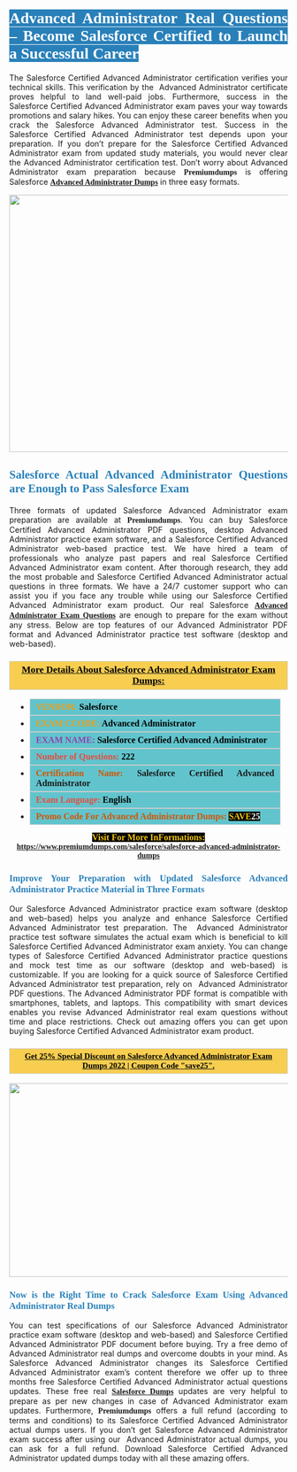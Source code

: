 <h1 style="text-align: justify;"><span style="color:#ffffff;"><span style="font-family:Georgia,serif;"><strong><span style="background-color:#2980b9;">Advanced Administrator Real Questions &ndash; Become Salesforce Certified to Launch a Successful Career</span></strong></span></span></h1>

<p style="text-align: justify;">The Salesforce Certified Advanced Administrator certification verifies your technical skills. This verification by the &nbsp;Advanced Administrator&nbsp;certificate proves helpful to land well-paid jobs. Furthermore, success in the Salesforce Certified Advanced Administrator exam paves your way towards promotions and salary hikes. You can enjoy these career benefits when you crack the Salesforce Advanced Administrator test. Success in the Salesforce Certified Advanced Administrator test depends upon your preparation. If you don&rsquo;t prepare for the Salesforce Certified Advanced Administrator exam from updated study materials, you would never clear the Advanced Administrator certification test. Don&rsquo;t worry about Advanced Administrator exam preparation because <span style="font-size:14px;"><strong><span style="font-family:Georgia,serif;">Premiumdumps</span></strong></span> is offering Salesforce <span style="font-family:Georgia,serif;"><strong><a href="https://www.premiumdumps.com/salesforce/salesforce-advanced-administrator-dumps">Advanced Administrator Dumps</a></strong></span> in three easy formats.</p>

<p style="text-align: center;"><a href="https://www.premiumdumps.com/salesforce/salesforce-advanced-administrator-dumps"><img alt="" src="https://i.imgur.com/P39uA2n.jpg" style="width: 700px; height: 465px;" /></a></p>

<h2 style="text-align: justify;"><span style="color:#2980b9;"><span style="font-family:Georgia,serif;"><strong>Salesforce Actual Advanced Administrator Questions are Enough to Pass Salesforce Exam</strong></span></span></h2>

<p style="text-align: justify;">Three formats of updated Salesforce Advanced Administrator exam preparation are available at <span style="font-size:14px;"><strong><span style="font-family:Georgia,serif;">Premiumdumps</span></strong></span>. You can buy&nbsp;Salesforce Certified Advanced Administrator PDF questions, desktop Advanced Administrator practice exam software, and a Salesforce Certified Advanced Administrator web-based practice test. We have hired a team of professionals who analyze past papers and real Salesforce Certified Advanced Administrator exam content. After thorough research, they add the most probable and Salesforce Certified Advanced Administrator actual questions in three formats. We have a 24/7 customer support who can assist you if you face any trouble while using our Salesforce Certified Advanced Administrator exam product. Our real Salesforce <span style="font-family:Georgia,serif;"><strong><a href="https://www.premiumdumps.com/salesforce/salesforce-advanced-administrator-dumps">Advanced Administrator Exam Questions</a></strong></span> are enough to prepare for the exam without any stress. Below are top features of our Advanced Administrator PDF format and Advanced Administrator practice test software (desktop and web-based).</p>

<h3 style="background: #f7ce50; border: 1px solid rgb(204, 204, 204); padding: 5px 10px; text-align: center;"><span style="font-family:Georgia,serif;"><u><u><span style="color:#000000;"><span style="font-size:11pt"><span style="line-height:normal"><b><span style="font-size:13.0pt"><span cambria="">More Details About Salesforce Advanced Administrator Exam Dumps:</span></span></b></span></span></span></u></u></span></h3>

<ul>
	<li style="margin:0cm 10pt">
	<div style="background:#61c4cd; border: 1px solid rgb(204, 204, 204); padding: 5px 10px; text-align: justify;"><span style="font-family:Georgia,serif;"><span style="font-size:11pt"><span style="line-height:normal"><b><span style="font-size:12.0pt"><span new="" roman="" times=""><span style="color:#f39c12;">VENDOR:</span> <span style="color:#000000;">Salesforce</span></span></span></b></span></span></span></div>
	</li>
	<li style="margin:0cm 10pt">
	<div style="background: #61c4cd; border: 1px solid rgb(204, 204, 204); padding: 5px 10px; text-align: justify;"><span style="font-family:Georgia,serif;"><span style="font-size:11pt"><span style="line-height:normal"><b><span style="font-size:12.0pt"><span new="" roman="" times=""><span style="color:#f39c12;">EXAM CCODE:</span> <span style="color:#000000;">Advanced Administrator</span></span></span></b></span></span></span></div>
	</li>
	<li style="margin:0cm 10pt">
	<div style="background: #61c4cd; border: 1px solid rgb(204, 204, 204); padding: 5px 10px; text-align: justify;"><span style="font-family:Georgia,serif;"><span style="font-size:11pt"><span style="line-height:normal"><b><span style="font-size:12.0pt"><span new="" roman="" times=""><span style="color:#8e44ad;">EXAM NAME:</span> <span style="color:#000000;">Salesforce Certified Advanced Administrator</span></span></span></b></span></span></span></div>
	</li>
	<li style="margin:0cm 10pt">
	<div style="background: #61c4cd; border: 1px solid rgb(204, 204, 204); padding: 5px 10px;"><span style="font-family:Georgia,serif;"><span style="font-size:11pt"><span style="line-height:normal"><b><span style="font-size:12.0pt"><span new="" roman="" times=""><span style="color:#e74c3c;">Number of Questions:</span><span style="color:#000000;"><span style="color:#f1c40f;"> </span>222</span></span></span></b></span></span></span></div>
	</li>
	<li style="margin:0cm 10pt">
	<div style="background: #61c4cd; border: 1px solid rgb(204, 204, 204); padding: 5px 10px; text-align: justify;"><span style="font-family:Georgia,serif;"><span style="font-size:11pt"><span style="line-height:normal"><b><span style="font-size:12.0pt"><span new="" roman="" times=""><span style="color:#d35400;">Certification Name:</span> Salesforce Certified Advanced Administrator</span></span></b></span></span></span></div>
	</li>
	<li style="margin:0cm 10pt">
	<div style="background: #61c4cd; border: 1px solid rgb(204, 204, 204); padding: 5px 10px; text-align: justify;"><span style="font-family:Georgia,serif;"><span style="font-size:11pt"><span style="line-height:normal"><b><span style="font-size:12.0pt"><span new="" roman="" times=""><span style="color:#e74c3c;">Exam Language:</span> <span style="color:#000000;">English</span></span></span></b></span></span></span></div>
	</li>
	<li style="margin:0cm 10pt">
	<div style="background: #61c4cd; border: 1px solid rgb(204, 204, 204); padding: 5px 10px;"><span style="font-family:Georgia,serif;"><span style="font-size:11pt"><span style="line-height:normal"><b><span style="font-size:12.0pt"><span new="" roman="" times=""><span style="color:#d35400;">Promo Code For Advanced Administrator Dumps:</span><span style="color:#f1c40f;"> <span style="background-color:#000000;">SAVE</span></span><span style="color:#ffffff;"><span style="background-color:#000000;">25</span></span></span></span></b></span></span></span></div>
	</li>
</ul>

<p style="text-align: center;"><span style="font-family:Georgia,serif;"><strong><span style="font-size:16px;"><span style="color:#f1c40f;"><span style="background-color:#000000;">Visit For More InFormations:</span></span></span> <a href="https://www.premiumdumps.com/salesforce/salesforce-advanced-administrator-dumps">https://www.premiumdumps.com/salesforce/salesforce-advanced-administrator-dumps</a></strong></span></p>

<h3 style="text-align: justify;"><span style="color:#2980b9;"><span style="font-family:Georgia,serif;"><strong><strong><strong>Improve Your Preparation with Updated Salesforce Advanced Administrator Practice Material in Three Formats</strong></strong></strong></span></span></h3>

<p style="text-align: justify;">Our Salesforce Advanced Administrator practice exam software (desktop and web-based) helps you analyze and enhance Salesforce Certified Advanced Administrator test preparation. The &nbsp;Advanced Administrator practice test software simulates the actual exam which is beneficial to kill Salesforce Certified Advanced Administrator exam anxiety. You can change types of Salesforce Certified Advanced Administrator practice questions and mock test time as our software (desktop and web-based) is customizable. If you are looking for a quick source of Salesforce Certified Advanced Administrator test preparation, rely on &nbsp;Advanced Administrator PDF questions. The Advanced Administrator PDF format is compatible with smartphones, tablets, and laptops. This compatibility with smart devices enables you revise Advanced Administrator real exam questions without time and place restrictions. Check out amazing offers you can get upon buying Salesforce Certified Advanced Administrator exam product.</p>

<h3 style="background: rgb(247, 206, 80); border: 1px solid rgb(204, 204, 204); padding: 5px 10px; text-align: center;"><span style="font-family:Georgia,serif;"><u><span style="color:#000000;"><span style="font-size:11pt;"><span style="line-height:normal;"><b><span cambria="">Get 25% Special Discount on Salesforce Advanced Administrator Exam Dumps 2022 | Coupon Code &quot;save25&quot;.</span></b></span></span></span></u></span></h3>

<p style="text-align: center;"><strong><a href="https://www.premiumdumps.com/salesforce/salesforce-advanced-administrator-dumps"><img alt="" src="https://i.imgur.com/2KPb8yb.jpeg" style="width: 700px; height: 350px;" /></a></strong></p>

<h3 style="text-align: justify;"><span style="color:#2980b9;"><span style="font-family:Georgia,serif;"><strong><strong><strong>Now is the Right Time to Crack Salesforce Exam Using Advanced Administrator Real Dumps</strong></strong></strong></span></span></h3>

<p style="text-align: justify;">You can test specifications of our Salesforce Advanced Administrator practice exam software (desktop and web-based) and Salesforce Certified Advanced Administrator PDF document before buying. Try a free demo of Advanced Administrator real dumps and overcome doubts in your mind. As Salesforce&nbsp;Advanced Administrator changes its Salesforce Certified Advanced Administrator exam&rsquo;s content therefore we offer up to three months free Salesforce Certified Advanced Administrator actual questions updates. These free real <span style="font-family:Georgia,serif;"><strong><a href="https://www.premiumdumps.com/salesforce-exam-dumps">Salesforce Dumps</a></strong></span>&nbsp;updates are very helpful to prepare as per new changes in case of Advanced Administrator exam updates. Furthermore,&nbsp;<span style="font-size:14px;"><strong><span style="font-family:Georgia,serif;">Premiumdumps</span></strong></span> offers a full refund (according to terms and conditions) to its Salesforce Certified Advanced Administrator actual dumps users. If you don&rsquo;t get Salesforce Advanced Administrator exam success after using our &nbsp;Advanced Administrator actual dumps, you can ask for a full refund. Download&nbsp;Salesforce Certified Advanced Administrator&nbsp;updated dumps today with all these amazing offers.</p>
